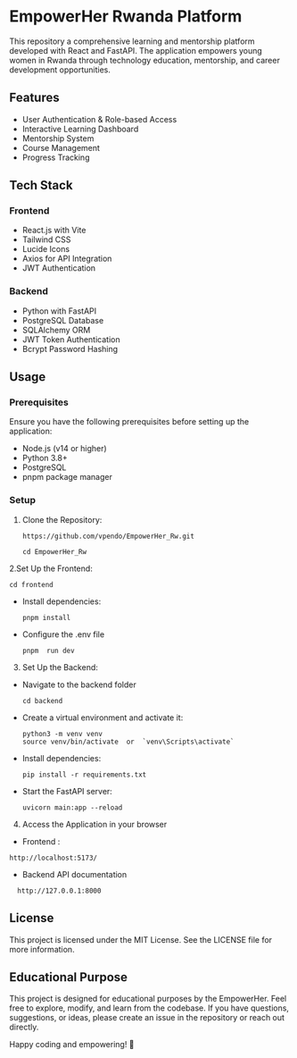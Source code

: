 # EmpowerHer Rwanda Platform

This repository a comprehensive learning and mentorship platform developed with React and FastAPI. The application empowers young women in Rwanda through technology education, mentorship, and career development opportunities.

## Features
- User Authentication & Role-based Access
- Interactive Learning Dashboard
- Mentorship System
- Course Management
- Progress Tracking


## Tech Stack

### Frontend
- React.js with Vite
- Tailwind CSS
- Lucide Icons
- Axios for API Integration
- JWT Authentication

### Backend
- Python with FastAPI
- PostgreSQL Database
- SQLAlchemy ORM
- JWT Token Authentication
- Bcrypt Password Hashing

## Usage

### Prerequisites
Ensure you have the following prerequisites before setting up the application:
- Node.js (v14 or higher)
- Python 3.8+
- PostgreSQL
- pnpm package manager

### Setup

1. Clone the Repository:

   
   ```
   https://github.com/vpendo/EmpowerHer_Rw.git

   cd EmpowerHer_Rw
   ```

2.Set Up the Frontend:

```
cd frontend

```
- Install dependencies:
  
  ```
  pnpm install

  ```
- Configure the .env file

  ```
  pnpm  run dev 

  ```

3. Set Up the Backend:
 - Navigate to the backend folder
   
   ```
   cd backend
   ```
 - Create a virtual environment and activate it:
     
     ```
     python3 -m venv venv
     source venv/bin/activate  or  `venv\Scripts\activate`

     ```
 - Install dependencies:
   
   ```
   pip install -r requirements.txt

   ```
 - Start the FastAPI server:
   
   ```
   uvicorn main:app --reload

   ```
4. Access the Application in your browser

  - Frontend :
   ```
   http://localhost:5173/
   ```
- Backend API documentation

``` 
  http://127.0.0.1:8000
 ```
## License
This project is licensed under the MIT License. See the LICENSE file for more information.
## Educational Purpose
This project is designed for educational purposes by the EmpowerHer. Feel free to explore, modify, and learn from the codebase. If you have questions, suggestions, or ideas, please create an issue in the repository or reach out directly.

Happy coding and empowering! 🎉

   
   






